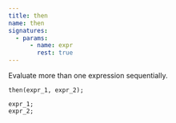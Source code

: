 ```yaml
---
title: then
name: then
signatures:
  - params:
      - name: expr
        rest: true
---
```


Evaluate more than one expression sequentially.

```scarpet
then(expr_1, expr_2);
```

```scarpet
expr_1;
expr_2;
```
